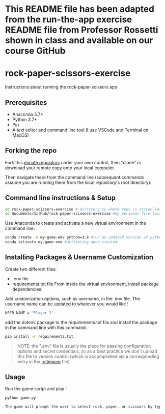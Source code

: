 # This README file has been adapted from the run-the-app exercise README file from Professor Rossetti shown in class and available on our course GitHub

# rock-paper-scissors-exercise

Instructions about running the rock-paper-scissors app

## Prerequisites

  + Anaconda 3.7+
  + Python 3.7+
  + Pip
  + A text editor and command line tool (I use VSCode and Terminal on MacOS)

## Forking the repo 
  Fork this [remote repository](https://github.com/pah73/rock-paper-scissors-exercise) under your own control, then "clone" or download your remote copy onto your local computer.

Then navigate there from the command line (subsequent commands assume you are running them from the local repository's root directory):

## Command line instructions & Setup

```sh
cd rock-paper-scissors-exercise # directory to where repo is stored locally
cd Documents/GitHub/rock-paper-scissors-exercise #my personal file location
```

Use Anaconda to create and activate a new virtual environment in the command line:

```sh
conda create -n my-game-env python=3.8 #run an updated version of python (at least 3.7)
conda activate my-game-env #activating once created
```
## Installing Packages & Username Customization
Create two different files:
+ .env file
+ requirements.txt file
From inside the virtual environment, install package dependencies:

Add customization options, such as username, in the .env file. The username name can be updated to whatever you would like !

```sh
USER_NAME = "Player 1"
```
add the dotenv package to the requirements.txt file and install the package in the command line with this command:

```sh
pip install -r requirements.txt
```

> NOTE: the ".env" file is usually the place for passing configuration options and secret credentials, so as a best practice we don't upload this file to version control (which is accomplished via a corresponding entry in the [.gitignore](/.gitignore) file)

## Usage

Run the game script and play !

```py
python game.py

The game will prompt the user to select rock, paper, or scissors by typing it out. If the selection is invalid, the game will quit and you can restart by using the command above.


